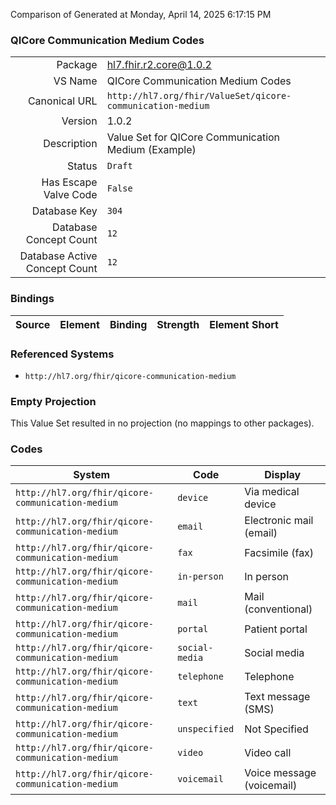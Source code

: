 Comparison of 
Generated at Monday, April 14, 2025 6:17:15 PM

### QICore Communication Medium Codes

|      |     |
| ---: | --- |
| Package | hl7.fhir.r2.core@1.0.2 |
| VS Name | QICore Communication Medium Codes |
| Canonical URL | `http://hl7.org/fhir/ValueSet/qicore-communication-medium` |
| Version | 1.0.2 |
| Description | Value Set for QICore Communication Medium (Example) |
| Status | `Draft` |
| Has Escape Valve Code | `False` |
| Database Key | `304` |
| Database Concept Count | `12` |
| Database Active Concept Count | `12` |
### Bindings

| Source | Element | Binding | Strength | Element Short |
| ------ | ------- | ------- | -------- | ------------- |

### Referenced Systems

* `http://hl7.org/fhir/qicore-communication-medium`
### Empty Projection

This Value Set resulted in no projection (no mappings to other packages).

### Codes

| System | Code | Display |
| ------ | ---- | ------- |
| `http://hl7.org/fhir/qicore-communication-medium` | `device` | Via medical device |
| `http://hl7.org/fhir/qicore-communication-medium` | `email` | Electronic mail (email) |
| `http://hl7.org/fhir/qicore-communication-medium` | `fax` | Facsimile (fax) |
| `http://hl7.org/fhir/qicore-communication-medium` | `in-person` | In person |
| `http://hl7.org/fhir/qicore-communication-medium` | `mail` | Mail (conventional) |
| `http://hl7.org/fhir/qicore-communication-medium` | `portal` | Patient portal |
| `http://hl7.org/fhir/qicore-communication-medium` | `social-media` | Social media |
| `http://hl7.org/fhir/qicore-communication-medium` | `telephone` | Telephone |
| `http://hl7.org/fhir/qicore-communication-medium` | `text` | Text message (SMS) |
| `http://hl7.org/fhir/qicore-communication-medium` | `unspecified` | Not Specified |
| `http://hl7.org/fhir/qicore-communication-medium` | `video` | Video call |
| `http://hl7.org/fhir/qicore-communication-medium` | `voicemail` | Voice message (voicemail) |
